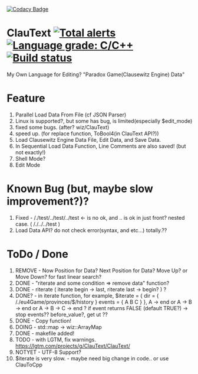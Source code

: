 [![Codacy Badge](https://api.codacy.com/project/badge/Grade/836839ad06e340f2aaa42b32aad03c19)](https://app.codacy.com/app/vztpv/ClauText?utm_source=github.com&utm_medium=referral&utm_content=ClauText/ClauText&utm_campaign=Badge_Grade_Dashboard)
# ClauText [![Total alerts](https://img.shields.io/lgtm/alerts/g/ClauText/ClauText.svg?logo=lgtm&logoWidth=18)](https://lgtm.com/projects/g/ClauText/ClauText/alerts/)[![Language grade: C/C++](https://img.shields.io/lgtm/grade/cpp/g/ClauText/ClauText.svg?logo=lgtm&logoWidth=18)](https://lgtm.com/projects/g/ClauText/ClauText/context:cpp)[![Build status](https://ci.appveyor.com/api/projects/status/f3o54347ns0a3xda?svg=true)](https://ci.appveyor.com/project/vztpv/clautext)


  My Own Language for Editing? "Paradox Game(Clausewitz Engine) Data"
# Feature
  1. Parallel Load Data From File (cf JSON Parser)
  2. Linux is supported?, but some has bug, is limited(especially $edit_mode)
  3. fixed some bugs. (after? wiz/ClauText)
  4. speed up. (for replace function, ToBool4(in ClauText API?))
  5. Load Clausewitz Engine Data File, Edit Data, and Save Data.
  6. In Sequential Load Data Function, Line Comments are also saved! (but not exactly!)
  7. Shell Mode?
  8. Edit Mode
# Known Bug (but, maybe slow improvement?)?
  1. Fixed -  /./test/../test/../test <- is no ok, and .. is ok in just front? nested case. ( /./../../test )
  2. Load Data API? do not check error(syntax, and etc...) totally.?? 
  
# ToDo / Done
  1. REMOVE - Now Position for Data? Next Position for Data? Move Up? or Move Down? for fast linear search?
  2. DONE - "riterate and some condition => remove data" function?
  3. DONE - riterate ( iterate begin -> last, riterate last -> begin? ) ?
  4. DONE? - in iterate function, for example, $iterate = { dir = { /./eu4Game/provinces/$/history } events = { A B C } },
        A -> end or A -> B -> end or A -> B -> C -> end ?   if event returns FALSE (default TRUE?) -> stop events??
        before_value?, get ut ??
  5. DONE - Copy function!
  6. DOING - std::map -> wiz::ArrayMap
  7. DONE - makefile added!
  8. TODO - with LGTM, fix warnings. https://lgtm.com/projects/g/ClauText/ClauText/
  9. NOTYET - UTF-8 Support?
  10. $iterate is very slow. - maybe need big change in code.. or use ClauToCpp
